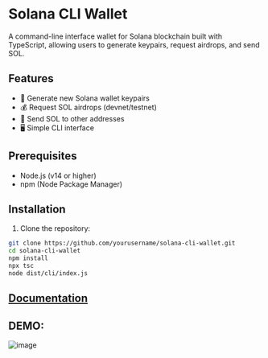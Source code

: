 # Solana CLI Wallet

A command-line interface wallet for Solana blockchain built with TypeScript, allowing users to generate keypairs, request airdrops, and send SOL.

## Features

- 🔑 Generate new Solana wallet keypairs
- 💰 Request SOL airdrops (devnet/testnet)
- 💸 Send SOL to other addresses
- 🖥️ Simple CLI interface

## Prerequisites

- Node.js (v14 or higher)
- npm (Node Package Manager)

## Installation

1. Clone the repository:
```bash
git clone https://github.com/yourusername/solana-cli-wallet.git
cd solana-cli-wallet
npm install
npx tsc
node dist/cli/index.js
```
## [Documentation](https://best-alloy-a42.notion.site/cli-Wallet-14602ca1e22080e9b77ae3c8ef08f3c9)
## DEMO:
![image](https://github.com/user-attachments/assets/47dc6063-aeae-47c0-9730-3f5fc833b488)

